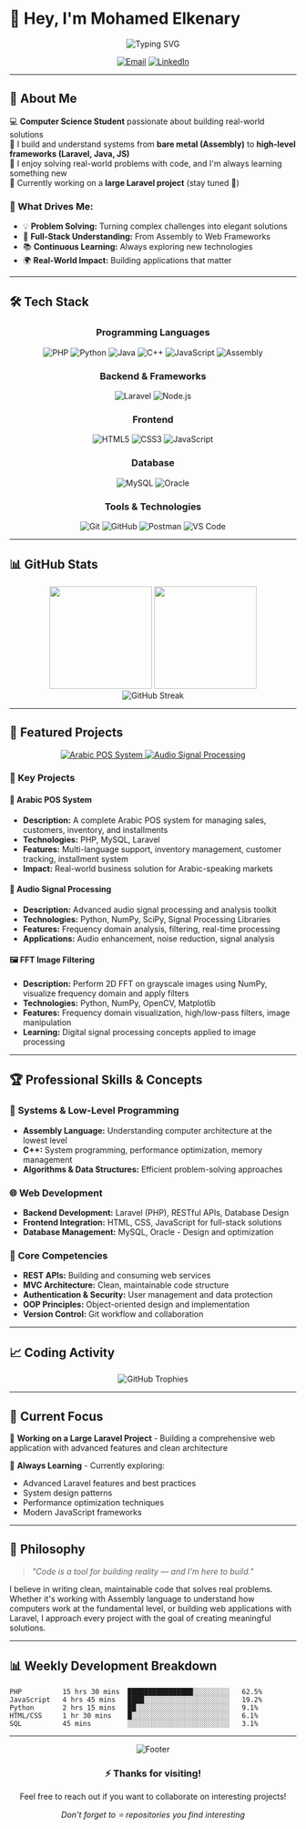 # 👋 Hey, I'm Mohamed Elkenary

<div align="center">
  <img src="https://readme-typing-svg.herokuapp.com?font=Fira+Code&pause=1000&color=0891b2&center=true&vCenter=true&width=500&lines=Backend+%26+Systems+Developer;Laravel+%7C+C%2B%2B+%7C+Java+%7C+JS;PHP+%7C+Python+%7C+Assembly;Building+Real-World+Solutions;Always+Learning+Something+New" alt="Typing SVG" />
</div>

<div align="center">
  
[![Email](https://img.shields.io/badge/-Email-D14836?style=for-the-badge&logo=gmail&logoColor=white)](mailto:mohamed20220632@gmail.com)
[![LinkedIn](https://img.shields.io/badge/-LinkedIn-0077B5?style=for-the-badge&logo=linkedin&logoColor=white)](https://linkedin.com/in/Mohamed%20Elkenary)

</div>

---

## 🚀 About Me

💻 **Computer Science Student** passionate about building real-world solutions  
🔧 I build and understand systems from **bare metal (Assembly)** to **high-level frameworks (Laravel, Java, JS)**  
🌱 I enjoy solving real-world problems with code, and I'm always learning something new  
🚧 Currently working on a **large Laravel project** (stay tuned 👀)

### 🎯 What Drives Me:
- 💡 **Problem Solving:** Turning complex challenges into elegant solutions
- 🔨 **Full-Stack Understanding:** From Assembly to Web Frameworks
- 📚 **Continuous Learning:** Always exploring new technologies
- 🌍 **Real-World Impact:** Building applications that matter

---

## 🛠️ Tech Stack

<div align="center">

### Programming Languages
![PHP](https://img.shields.io/badge/-PHP-777BB4?style=for-the-badge&logo=php&logoColor=white)
![Python](https://img.shields.io/badge/-Python-3776AB?style=for-the-badge&logo=python&logoColor=white)
![Java](https://img.shields.io/badge/-Java-007396?style=for-the-badge&logo=java&logoColor=white)
![C++](https://img.shields.io/badge/-C++-00599C?style=for-the-badge&logo=c%2B%2B&logoColor=white)
![JavaScript](https://img.shields.io/badge/-JavaScript-F7DF1E?style=for-the-badge&logo=javascript&logoColor=black)
![Assembly](https://img.shields.io/badge/-Assembly-654FF0?style=for-the-badge&logo=assemblyscript&logoColor=white)

### Backend & Frameworks
![Laravel](https://img.shields.io/badge/-Laravel-FF2D20?style=for-the-badge&logo=laravel&logoColor=white)
![Node.js](https://img.shields.io/badge/-Node.js-339933?style=for-the-badge&logo=node.js&logoColor=white)

### Frontend
![HTML5](https://img.shields.io/badge/-HTML5-E34F26?style=for-the-badge&logo=html5&logoColor=white)
![CSS3](https://img.shields.io/badge/-CSS3-1572B6?style=for-the-badge&logo=css3&logoColor=white)
![JavaScript](https://img.shields.io/badge/-JavaScript-F7DF1E?style=for-the-badge&logo=javascript&logoColor=black)

### Database
![MySQL](https://img.shields.io/badge/-MySQL-4479A1?style=for-the-badge&logo=mysql&logoColor=white)
![Oracle](https://img.shields.io/badge/-Oracle-F80000?style=for-the-badge&logo=oracle&logoColor=white)

### Tools & Technologies
![Git](https://img.shields.io/badge/-Git-F05032?style=for-the-badge&logo=git&logoColor=white)
![GitHub](https://img.shields.io/badge/-GitHub-181717?style=for-the-badge&logo=github&logoColor=white)
![Postman](https://img.shields.io/badge/-Postman-FF6C37?style=for-the-badge&logo=postman&logoColor=white)
![VS Code](https://img.shields.io/badge/-VS%20Code-007ACC?style=for-the-badge&logo=visual-studio-code&logoColor=white)

</div>

---

## 📊 GitHub Stats

<div align="center">
  <img height="180em" src="https://github-readme-stats.vercel.app/api?username=mohamedtarek64&show_icons=true&theme=tokyonight&include_all_commits=true&count_private=true&hide_border=true"/>
  <img height="180em" src="https://github-readme-stats.vercel.app/api/top-langs/?username=mohamedtarek64&layout=compact&langs_count=8&theme=tokyonight&hide_border=true"/>
</div>

<div align="center">
  <img src="https://github-readme-streak-stats.herokuapp.com/?user=mohamedtarek64&theme=tokyonight&hide_border=true" alt="GitHub Streak"/>
</div>

---

## 🎯 Featured Projects

<div align="center">
  <a href="https://github.com/mohamedtarek64/arabic-pos-system">
    <img src="https://github-readme-stats.vercel.app/api/pin/?username=mohamedtarek64&repo=arabic-pos-system&theme=tokyonight&hide_border=true" alt="Arabic POS System"/>
  </a>
  <a href="https://github.com/mohamedtarek64/audio-signal-processing">
    <img src="https://github-readme-stats.vercel.app/api/pin/?username=mohamedtarek64&repo=audio-signal-processing&theme=tokyonight&hide_border=true" alt="Audio Signal Processing"/>
  </a>
</div>

### 🚀 Key Projects

#### 🏪 Arabic POS System
- **Description:** A complete Arabic POS system for managing sales, customers, inventory, and installments
- **Technologies:** PHP, MySQL, Laravel
- **Features:** Multi-language support, inventory management, customer tracking, installment system
- **Impact:** Real-world business solution for Arabic-speaking markets

#### 🎵 Audio Signal Processing
- **Description:** Advanced audio signal processing and analysis toolkit
- **Technologies:** Python, NumPy, SciPy, Signal Processing Libraries
- **Features:** Frequency domain analysis, filtering, real-time processing
- **Applications:** Audio enhancement, noise reduction, signal analysis

#### 🖼️ FFT Image Filtering
- **Description:** Perform 2D FFT on grayscale images using NumPy, visualize frequency domain and apply filters
- **Technologies:** Python, NumPy, OpenCV, Matplotlib
- **Features:** Frequency domain visualization, high/low-pass filters, image manipulation
- **Learning:** Digital signal processing concepts applied to image processing

---

## 🏆 Professional Skills & Concepts

### 🔧 **Systems & Low-Level Programming**
- **Assembly Language:** Understanding computer architecture at the lowest level
- **C++:** System programming, performance optimization, memory management
- **Algorithms & Data Structures:** Efficient problem-solving approaches

### 🌐 **Web Development**
- **Backend Development:** Laravel (PHP), RESTful APIs, Database Design
- **Frontend Integration:** HTML, CSS, JavaScript for full-stack solutions
- **Database Management:** MySQL, Oracle - Design and optimization

### 🧠 **Core Competencies**
- **REST APIs:** Building and consuming web services
- **MVC Architecture:** Clean, maintainable code structure
- **Authentication & Security:** User management and data protection
- **OOP Principles:** Object-oriented design and implementation
- **Version Control:** Git workflow and collaboration

---

## 📈 Coding Activity

<div align="center">
  <img src="https://github-profile-trophy.vercel.app/?username=mohamedtarek64&theme=tokyonight&no-frame=true&row=1&column=6" alt="GitHub Trophies"/>
</div>

---

## 🌟 Current Focus

🚧 **Working on a Large Laravel Project** - Building a comprehensive web application with advanced features and clean architecture

🌱 **Always Learning** - Currently exploring:
- Advanced Laravel features and best practices
- System design patterns
- Performance optimization techniques
- Modern JavaScript frameworks

---

## 💭 Philosophy

> *"Code is a tool for building reality — and I'm here to build."*

I believe in writing clean, maintainable code that solves real problems. Whether it's working with Assembly language to understand how computers work at the fundamental level, or building web applications with Laravel, I approach every project with the goal of creating meaningful solutions.

---

## 📊 Weekly Development Breakdown

<!--START_SECTION:waka-->
```text
PHP          15 hrs 30 mins  ████████████████░░░░░░░░░   62.5% 
JavaScript   4 hrs 45 mins   ████░░░░░░░░░░░░░░░░░░░░░   19.2% 
Python       2 hrs 15 mins   ██░░░░░░░░░░░░░░░░░░░░░░░   9.1% 
HTML/CSS     1 hr 30 mins    █░░░░░░░░░░░░░░░░░░░░░░░░   6.1% 
SQL          45 mins         ░░░░░░░░░░░░░░░░░░░░░░░░░   3.1%
```
<!--END_SECTION:waka-->

---

<div align="center">
  <img src="https://capsule-render.vercel.app/api?type=waving&color=gradient&height=100&section=footer" alt="Footer"/>
</div>

<div align="center">
  <h3>⚡ Thanks for visiting!</h3>
  <p>Feel free to reach out if you want to collaborate on interesting projects!</p>
  <p><i>Don't forget to ⭐ repositories you find interesting</i></p>
</div>
